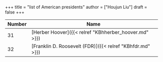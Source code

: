 +++
title = "list of American presidents"
author = ["Houjun Liu"]
draft = false
+++

| Number | Name                                                      |
|--------|-----------------------------------------------------------|
| 31     | [Herber Hoover]({{< relref "KBhherber_hoover.md" >}})     |
| 32     | [Franklin D. Roosevelt (FDR)]({{< relref "KBhfdr.md" >}}) |
